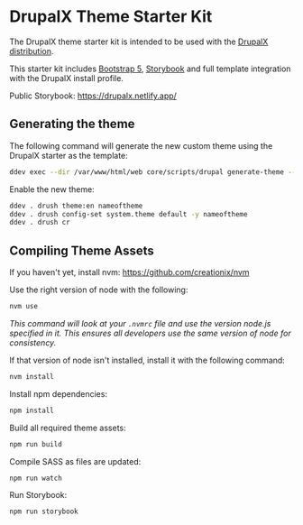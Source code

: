 # DrupalX Theme Starter Kit

The DrupalX theme starter kit is intended to be used with the [DrupalX distribution](https://github.com/drupalninja/drupalx-project).

This starter kit includes [Bootstrap 5](https://getbootstrap.com/), [Storybook](https://storybook.js.org/) and full template integration with the DrupalX install profile.

Public Storybook: https://drupalx.netlify.app/

## Generating the theme

The following command will generate the new custom theme using the DrupalX starter as the template:

```bash
ddev exec --dir /var/www/html/web core/scripts/drupal generate-theme --starterkit=drupalx_theme nameoftheme
```

Enable the new theme:
```bash
ddev . drush theme:en nameoftheme
ddev . drush config-set system.theme default -y nameoftheme
ddev . drush cr
```

## Compiling Theme Assets

If you haven't yet, install nvm:
https://github.com/creationix/nvm

Use the right version of node with the following:
```bash
nvm use
```

_This command will look at your `.nvmrc` file and use the
version node.js specified in it. This ensures all developers
use the same version of node for consistency._

If that version of node isn't installed, install it with the following command:
```bash
nvm install
```

Install npm dependencies:
```bash
npm install
```

Build all required theme assets:
```bash
npm run build
```

Compile SASS as files are updated:
```bash
npm run watch
```

Run Storybook:
```bash
npm run storybook
```
